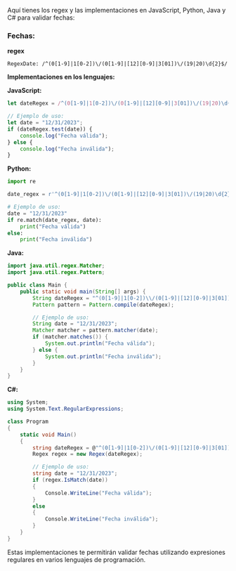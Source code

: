 Aquí tienes los regex y las implementaciones en JavaScript, Python, Java y C# para validar fechas:

### Fechas:

**regex**
```regex
RegexDate: /^(0[1-9]|1[0-2])\/(0[1-9]|[12][0-9]|3[01])\/(19|20)\d{2}$/
```

**Implementaciones en los lenguajes:**

**JavaScript:**
```javascript
let dateRegex = /^(0[1-9]|1[0-2])\/(0[1-9]|[12][0-9]|3[01])\/(19|20)\d{2}$/;

// Ejemplo de uso:
let date = "12/31/2023";
if (dateRegex.test(date)) {
    console.log("Fecha válida");
} else {
    console.log("Fecha inválida");
}
```

**Python:**
```python
import re

date_regex = r'^(0[1-9]|1[0-2])\/(0[1-9]|[12][0-9]|3[01])\/(19|20)\d{2}$'

# Ejemplo de uso:
date = "12/31/2023"
if re.match(date_regex, date):
    print("Fecha válida")
else:
    print("Fecha inválida")
```

**Java:**
```java
import java.util.regex.Matcher;
import java.util.regex.Pattern;

public class Main {
    public static void main(String[] args) {
        String dateRegex = "^(0[1-9]|1[0-2])\\/(0[1-9]|[12][0-9]|3[01])\\/(19|20)\\d{2}$";
        Pattern pattern = Pattern.compile(dateRegex);

        // Ejemplo de uso:
        String date = "12/31/2023";
        Matcher matcher = pattern.matcher(date);
        if (matcher.matches()) {
            System.out.println("Fecha válida");
        } else {
            System.out.println("Fecha inválida");
        }
    }
}
```

**C#:**
```csharp
using System;
using System.Text.RegularExpressions;

class Program
{
    static void Main()
    {
        string dateRegex = @"^(0[1-9]|1[0-2])\/(0[1-9]|[12][0-9]|3[01])\/(19|20)\d{2}$";
        Regex regex = new Regex(dateRegex);

        // Ejemplo de uso:
        string date = "12/31/2023";
        if (regex.IsMatch(date))
        {
            Console.WriteLine("Fecha válida");
        }
        else
        {
            Console.WriteLine("Fecha inválida");
        }
    }
}
```

Estas implementaciones te permitirán validar fechas utilizando expresiones regulares en varios lenguajes de programación.